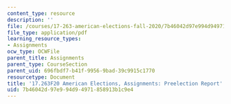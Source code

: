 ```yaml
---
content_type: resource
description: ''
file: /courses/17-263-american-elections-fall-2020/7b46042d97e994d94971858913b1c9e4_MIT17_263F20_Preelection.pdf
file_type: application/pdf
learning_resource_types:
- Assignments
ocw_type: OCWFile
parent_title: Assignments
parent_type: CourseSection
parent_uid: 696fbdf7-b41f-9956-9bad-39c9915c1770
resourcetype: Document
title: '17.263F20 American Elections, Assignments: Preelection Report'
uid: 7b46042d-97e9-94d9-4971-858913b1c9e4
---
```

